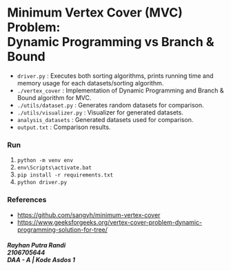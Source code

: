 # Minimum Vertex Cover (MVC) Problem: <br> Dynamic Programming vs Branch & Bound

- `driver.py` : Executes both sorting algorithms, prints running time and memory usage for each datasets/sorting algorithm.
- `./vertex_cover` : Implementation of Dynamic Programming and Branch & Bound algorithm for MVC.
- `./utils/dataset.py` : Generates random datasets for comparison.
- `./utils/visualizer.py` : Visualizer for generated datasets.
- `analysis_datasets` : Generated datasets used for comparison.
- `output.txt` : Comparison results.

### Run
1. `python -m venv env`
2. `env\Scripts\activate.bat`
3. `pip install -r requirements.txt`
4. `python driver.py`

### References
- https://github.com/sangyh/minimum-vertex-cover
- https://www.geeksforgeeks.org/vertex-cover-problem-dynamic-programming-solution-for-tree/

##### Rayhan Putra Randi <br> 2106705644 <br> DAA - A | Kode Asdos 1
